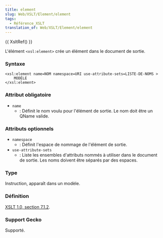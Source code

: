 ```yaml
---
title: element
slug: Web/XSLT/Element/element
tags:
  - Référence_XSLT
translation_of: Web/XSLT/Element/element
---
```

{{ XsltRef() }}

L'élément `<xsl:element>` crée un élément dans le document de sortie.

### Syntaxe

    <xsl:element name=NOM namespace=URI use-attribute-sets=LISTE-DE-NOMS >
    	MODÈLE
    </xsl:element>

### Attribut obligatoire

- `name`
  - : Définit le nom voulu pour l'élément de sortie. Le nom doit être un QName valide.

### Attributs optionnels

- `namespace`
  - : Définit l'espace de nommage de l'élément de sortie.
- `use-attribute-sets`
  - : Liste les ensembles d'attributs nommés à utiliser dans le document de sortie. Les noms doivent être séparés par des espaces.

### Type

Instruction, apparaît dans un modèle.

### Définition

[XSLT 1.0, section 7.1.2](http://www.w3.org/TR/xslt#section-Creating-Elements-with-xsl:element).

### Support Gecko

Supporté.
